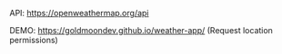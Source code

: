 API: https://openweathermap.org/api

DEMO: https://goldmoondev.github.io/weather-app/ (Request location permissions)
